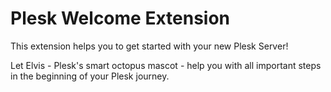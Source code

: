 
# Plesk Welcome Extension

This extension helps you to get started with your new Plesk Server!

Let Elvis - Plesk's smart octopus mascot - help you with all important steps in the beginning of your Plesk journey.


